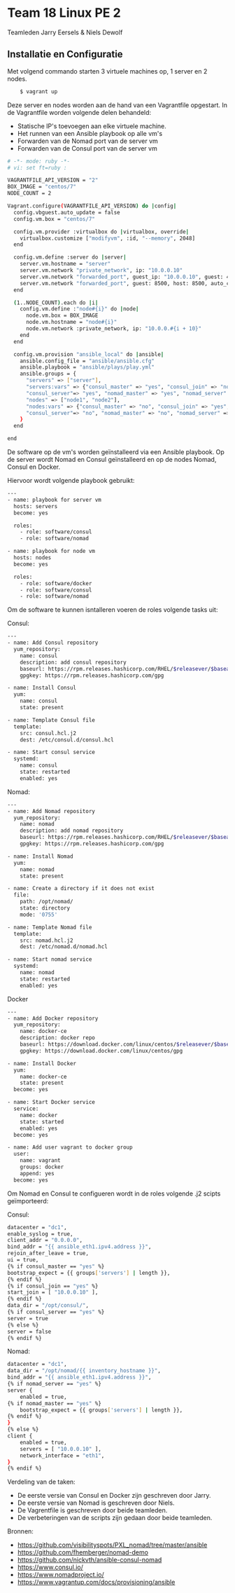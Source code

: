 # Team 18 Linux PE 2
Teamleden Jarry Eersels & Niels Dewolf

<h2> Installatie en Configuratie </h2>
Met volgend commando starten 3 virtuele machines op, 1 server en 2 nodes.

```bash
    $ vagrant up
```

Deze server en nodes worden aan de hand van een Vagrantfile opgestart.
In de Vagrantfile worden volgende delen behandeld:

- Statische IP's toevoegen aan elke virtuele machine.
- Het runnen van een Ansible playbook op alle vm's
- Forwarden van de Nomad port van de server vm
- Forwarden van de Consul port van de server vm

```bash
# -*- mode: ruby -*-
# vi: set ft=ruby :

VAGRANTFILE_API_VERSION = "2"
BOX_IMAGE = "centos/7"
NODE_COUNT = 2

Vagrant.configure(VAGRANTFILE_API_VERSION) do |config|
  config.vbguest.auto_update = false
  config.vm.box = "centos/7"

  config.vm.provider :virtualbox do |virtualbox, override|
    virtualbox.customize ["modifyvm", :id, "--memory", 2048]
  end

  config.vm.define :server do |server|
    server.vm.hostname = "server"
    server.vm.network "private_network", ip: "10.0.0.10"
    server.vm.network "forwarded_port", guest_ip: "10.0.0.10", guest: 4646, host: 4646, auto_correct: true, host_ip: "127.0.0.1"
    server.vm.network "forwarded_port", guest: 8500, host: 8500, auto_correct: true, host_ip: "127.0.0.1"
  end

  (1..NODE_COUNT).each do |i|
    config.vm.define :"node#{i}" do |node|
      node.vm.box = BOX_IMAGE
      node.vm.hostname = "node#{i}"
      node.vm.network :private_network, ip: "10.0.0.#{i + 10}"
    end	
  end

  config.vm.provision "ansible_local" do |ansible|
    ansible.config_file = "ansible/ansible.cfg"
    ansible.playbook = "ansible/plays/play.yml"
    ansible.groups = {
      "servers" => ["server"],
      "servers:vars" => {"consul_master" => "yes", "consul_join" => "no", 
      "consul_server"=> "yes", "nomad_master" => "yes", "nomad_server" => "yes"},
      "nodes" => ["node1", "node2"],
      "nodes:vars" => {"consul_master" => "no", "consul_join" => "yes", 
      "consul_server"=> "no", "nomad_master" => "no", "nomad_server" => "no"},
    }
  end

end
```

De software op de vm's worden geïnstalleerd via een Ansible playbook. Op de server wordt Nomad en Consul geïnstalleerd en op de nodes Nomad, Consul en Docker.

Hiervoor wordt volgende playbook gebruikt:

```bash
---
- name: playbook for server vm
  hosts: servers
  become: yes

  roles:
    - role: software/consul
    - role: software/nomad

- name: playbook for node vm
  hosts: nodes
  become: yes

  roles:
    - role: software/docker
    - role: software/consul
    - role: software/nomad
```

Om de software te kunnen isntalleren voeren de roles volgende tasks uit:

Consul:

```bash
---
- name: Add Consul repository
  yum_repository:
    name: consul
    description: add consul repository
    baseurl: https://rpm.releases.hashicorp.com/RHEL/$releasever/$basearch/stable
    gpgkey: https://rpm.releases.hashicorp.com/gpg

- name: Install Consul
  yum:
    name: consul
    state: present

- name: Template Consul file
  template:
    src: consul.hcl.j2
    dest: /etc/consul.d/consul.hcl

- name: Start consul service
  systemd:
    name: consul
    state: restarted
    enabled: yes
```

Nomad:

```bash
---
- name: Add Nomad repository
  yum_repository:
    name: nomad
    description: add nomad repository
    baseurl: https://rpm.releases.hashicorp.com/RHEL/$releasever/$basearch/stable
    gpgkey: https://rpm.releases.hashicorp.com/gpg

- name: Install Nomad
  yum:
    name: nomad
    state: present

- name: Create a directory if it does not exist
  file:
    path: /opt/nomad/
    state: directory
    mode: '0755'

- name: Template Nomad file
  template:
    src: nomad.hcl.j2
    dest: /etc/nomad.d/nomad.hcl

- name: Start nomad service
  systemd:
    name: nomad
    state: restarted
    enabled: yes
```

Docker

```bash
---
- name: Add Docker repository
  yum_repository:
    name: docker-ce
    description: docker repo
    baseurl: https://download.docker.com/linux/centos/$releasever/$basearch/stable
    gpgkey: https://download.docker.com/linux/centos/gpg

- name: Install Docker
  yum:
    name: docker-ce
    state: present
  become: yes

- name: Start Docker service
  service:
    name: docker
    state: started
    enabled: yes
  become: yes

- name: Add user vagrant to docker group
  user:
    name: vagrant
    groups: docker
    append: yes
  become: yes
```

Om Nomad en Consul te configueren wordt in de roles volgende .j2 scipts geïmporteerd:

Consul:

```bash
datacenter = "dc1",
enable_syslog = true,
client_addr = "0.0.0.0",
bind_addr = "{{ ansible_eth1.ipv4.address }}",
rejoin_after_leave = true,
ui = true,
{% if consul_master == "yes" %}
bootstrap_expect = {{ groups['servers'] | length }},
{% endif %}
{% if consul_join == "yes" %}
start_join = [ "10.0.0.10" ],
{% endif %}
data_dir = "/opt/consul/",
{% if consul_server == "yes" %}
server = true
{% else %}
server = false
{% endif %}    
```

Nomad:
```bash
datacenter = "dc1",
data_dir = "/opt/nomad/{{ inventory_hostname }}",
bind_addr = "{{ ansible_eth1.ipv4.address }}",
{% if nomad_server == "yes" %}
server {
    enabled = true,
{% if nomad_master == "yes" %}
    bootstrap_expect = {{ groups['servers'] | length }},
{% endif %}
}
{% else %}
client {
    enabled = true,
    servers = [ "10.0.0.10" ],
    network_interface = "eth1",
}
{% endif %}
```

Verdeling van de taken:

- De eerste versie van Consul en Docker zijn geschreven door Jarry.
- De eerste versie van Nomad is geschreven door Niels.
- De Vagrentfile is geschreven door beide teamleden.
- De verbeteringen van de scripts zijn gedaan door beide teamleden.

Bronnen:

- https://github.com/visibilityspots/PXL_nomad/tree/master/ansible
- https://github.com/fhemberger/nomad-demo
- https://github.com/nickvth/ansible-consul-nomad
- https://www.consul.io/
- https://www.nomadproject.io/
- https://www.vagrantup.com/docs/provisioning/ansible